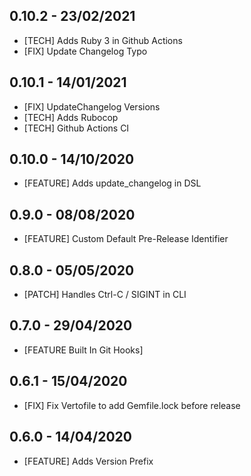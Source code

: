 ## 0.10.2 - 23/02/2021
 * [TECH] Adds Ruby 3 in Github Actions
 * [FIX] Update Changelog Typo

## 0.10.1 - 14/01/2021
 * [FIX] UpdateChangelog Versions
 * [TECH] Adds Rubocop
 * [TECH] Github Actions CI

## 0.10.0 - 14/10/2020
 * [FEATURE] Adds update_changelog in DSL

## 0.9.0 - 08/08/2020
 * [FEATURE] Custom Default Pre-Release Identifier

## 0.8.0 - 05/05/2020
 * [PATCH] Handles Ctrl-C / SIGINT in CLI

## 0.7.0 - 29/04/2020
 * [FEATURE Built In Git Hooks]

## 0.6.1 - 15/04/2020
 * [FIX] Fix Vertofile to add Gemfile.lock before release

## 0.6.0 - 14/04/2020
 * [FEATURE] Adds Version Prefix


